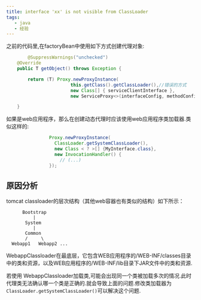 ```yaml
---
title: interface 'xx' is not visible from ClassLoader
tags: 
   - java
   - 经验
---
```



之前的代码里,在factoryBean中使用如下方式创建代理对象:

```java
        @SuppressWarnings("unchecked")
	@Override
	public T getObject() throws Exception {

		return (T) Proxy.newProxyInstance(
                        this.getClass().getClassLoader(),//错误的方式
                        new Class[] { serviceClientInterface },
                        new ServiceProxy<>(interfaceConfig, methodConfigs));

	}
```

如果是web应用程序，那么在创建动态代理时应该使用web应用程序类加载器.类似这样的:

```java
                Proxy.newProxyInstance(
                  ClassLoader.getSystemClassLoader(),
                  new Class < ? >[] {MyInterface.class},
                  new InvocationHandler() {
                    // (...)
                });
```


<!--more-->

## 原因分析

tomcat classloader的层次结构（其他web容器也有类似的结构）如下所示：

```
      Bootstrap
          |
       System
          |
       Common
       /     \
  Webapp1   Webapp2 ... 
```

 WebappClassloader在最底层，它包含WEB应用程序的/WEB-INF/classes目录中的类和资源，以及WEB应用程序的/WEB-INF/lib目录下JAR文件中的类和资源.

若使用 WebappClassloader加载类,可能会出现同一个类被加载多次的情况.此时代理类无法确认哪一个类是正确的.就会导致上面的问题.修改类加载器为 `ClassLoader.getSystemClassLoader()`可以解决这个问题.

